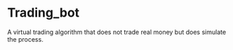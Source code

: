 # Trading_bot
A virtual trading algorithm that does not trade real money but does simulate the process. 
